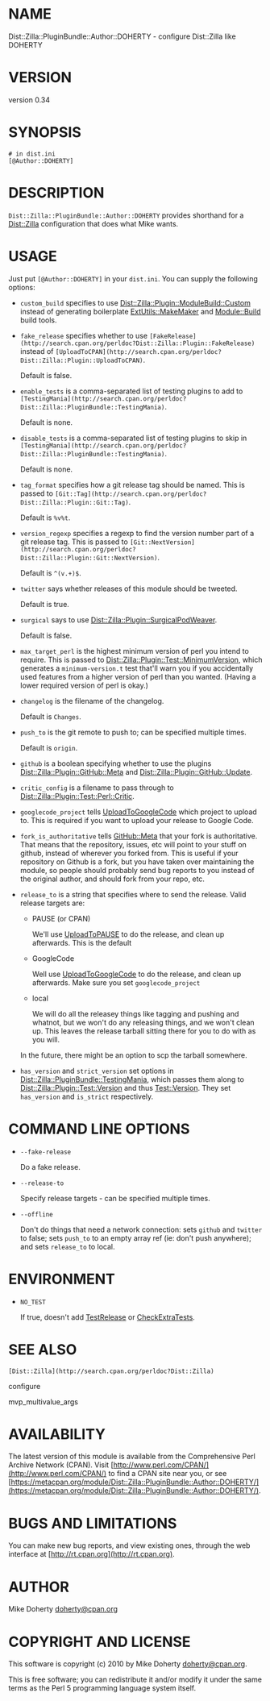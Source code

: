 # NAME

Dist::Zilla::PluginBundle::Author::DOHERTY - configure Dist::Zilla like DOHERTY

# VERSION

version 0.34

# SYNOPSIS

    # in dist.ini
    [@Author::DOHERTY]

# DESCRIPTION

`Dist::Zilla::PluginBundle::Author::DOHERTY` provides shorthand for
a [Dist::Zilla](http://search.cpan.org/perldoc?Dist::Zilla) configuration that does what Mike wants.

# USAGE

Just put `[@Author::DOHERTY]` in your `dist.ini`. You can supply the following
options:

- `custom_build` specifies to use [Dist::Zilla::Plugin::ModuleBuild::Custom](http://search.cpan.org/perldoc?Dist::Zilla::Plugin::ModuleBuild::Custom)
instead of generating boilerplate [ExtUtils::MakeMaker](http://search.cpan.org/perldoc?ExtUtils::MakeMaker) and [Module::Build](http://search.cpan.org/perldoc?Module::Build)
build tools.
- `fake_release` specifies whether to use `[FakeRelease](http://search.cpan.org/perldoc?Dist::Zilla::Plugin::FakeRelease)`
instead of `[UploadToCPAN](http://search.cpan.org/perldoc?Dist::Zilla::Plugin::UploadToCPAN)`.

    Default is false.

- `enable_tests` is a comma-separated list of testing plugins to add
to `[TestingMania](http://search.cpan.org/perldoc?Dist::Zilla::PluginBundle::TestingMania)`.

    Default is none.

- `disable_tests` is a comma-separated list of testing plugins to skip in
`[TestingMania](http://search.cpan.org/perldoc?Dist::Zilla::PluginBundle::TestingMania)`.

    Default is none.

- `tag_format` specifies how a git release tag should be named. This is
passed to `[Git::Tag](http://search.cpan.org/perldoc?Dist::Zilla::Plugin::Git::Tag)`.

    Default is ` %v%t `.

- `version_regexp` specifies a regexp to find the version number part of
a git release tag. This is passed to
`[Git::NextVersion](http://search.cpan.org/perldoc?Dist::Zilla::Plugin::Git::NextVersion)`.

    Default is `^(v.+)$`.

- `twitter` says whether releases of this module should be tweeted.

    Default is true.

- `surgical` says to use [Dist::Zilla::Plugin::SurgicalPodWeaver](http://search.cpan.org/perldoc?Dist::Zilla::Plugin::SurgicalPodWeaver).

    Default is false.

- `max_target_perl` is the highest minimum version of perl you intend to require.
This is passed to [Dist::Zilla::Plugin::Test::MinimumVersion](http://search.cpan.org/perldoc?Dist::Zilla::Plugin::Test::MinimumVersion), which generates
a `minimum-version.t` test that'll warn you if you accidentally used features
from a higher version of perl than you wanted. (Having a lower required version
of perl is okay.)
- `changelog` is the filename of the changelog.

    Default is `Changes`.

- `push_to` is the git remote to push to; can be specified multiple times.

    Default is `origin`.

- `github` is a boolean specifying whether to use the plugins
[Dist::Zilla::Plugin::GitHub::Meta](http://search.cpan.org/perldoc?Dist::Zilla::Plugin::GitHub::Meta) and [Dist::Zilla::Plugin::GitHub::Update](http://search.cpan.org/perldoc?Dist::Zilla::Plugin::GitHub::Update).
- `critic_config` is a filename to pass through to [Dist::Zilla::Plugin::Test::Perl::Critic](http://search.cpan.org/perldoc?Dist::Zilla::Plugin::Test::Perl::Critic).
- `googlecode_project` tells [UploadToGoogleCode](http://search.cpan.org/perldoc?Dist::Zilla::Plugin::UploadToGoogleCode)
which project to upload to. This is required if you want to upload your release
to Google Code.
- `fork_is_authoritative` tells [GitHub::Meta](http://search.cpan.org/perldoc?Dist::Zilla::Plugin::GitHub::Meta)
that your fork is authoritative. That means that the repository, issues, etc
will point to your stuff on github, instead of wherever you forked from. This
is useful if your repository on Github is a fork, but you have taken over
maintaining the module, so people should probably send bug reports to you
instead of the original author, and should fork from your repo, etc.
- `release_to` is a string that specifies where to send the release. Valid release
targets are:
    - PAUSE (or CPAN)

        We'll use [UploadToPAUSE](http://search.cpan.org/perldoc?Dist::Zilla::Plugin::UploadToCPAN) to do the release,
        and clean up afterwards. This is the default

    - GoogleCode

        Well use [UploadToGoogleCode](http://search.cpan.org/perldoc?Dist::Zilla::Plugin::UploadToGoogleCode) to do the
        release, and clean up afterwards. Make sure you set `googlecode_project`

    - local

        We will do all the releasey things like tagging and pushing and whatnot, but
        we won't do any releasing things, and we won't clean up. This leaves the release
        tarball sitting there for you to do with as you will.

    In the future, there might be an option to scp the tarball somewhere.

- `has_version` and `strict_version` set options in [Dist::Zilla::PluginBundle::TestingMania](http://search.cpan.org/perldoc?Dist::Zilla::PluginBundle::TestingMania),
which passes them along to [Dist::Zilla::Plugin::Test::Version](http://search.cpan.org/perldoc?Dist::Zilla::Plugin::Test::Version) and thus
[Test::Version](http://search.cpan.org/perldoc?Test::Version). They set `has_version` and `is_strict` respectively.

# COMMAND LINE OPTIONS

- `--fake-release`

    Do a fake release.

- `--release-to`

    Specify release targets - can be specified multiple times.

- `--offline`

    Don't do things that need a network connection: sets `github` and `twitter`
    to false; sets `push_to` to an empty array ref (ie: don't push anywhere);
    and sets `release_to` to local.

# ENVIRONMENT

- `NO_TEST`

    If true, doesn't add [TestRelease](http://search.cpan.org/perldoc?Dist::Zilla::Plugin::TestRelease) or
    [CheckExtraTests](http://search.cpan.org/perldoc?Dist::Zilla::Plugin::CheckExtraTests).

# SEE ALSO

`[Dist::Zilla](http://search.cpan.org/perldoc?Dist::Zilla)`

configure

mvp\_multivalue\_args

# AVAILABILITY

The latest version of this module is available from the Comprehensive Perl
Archive Network (CPAN). Visit [http://www.perl.com/CPAN/](http://www.perl.com/CPAN/) to find a CPAN
site near you, or see [https://metacpan.org/module/Dist::Zilla::PluginBundle::Author::DOHERTY/](https://metacpan.org/module/Dist::Zilla::PluginBundle::Author::DOHERTY/).

# BUGS AND LIMITATIONS

You can make new bug reports, and view existing ones, through the
web interface at [http://rt.cpan.org](http://rt.cpan.org).

# AUTHOR

Mike Doherty <doherty@cpan.org>

# COPYRIGHT AND LICENSE

This software is copyright (c) 2010 by Mike Doherty <doherty@cpan.org>.

This is free software; you can redistribute it and/or modify it under
the same terms as the Perl 5 programming language system itself.
